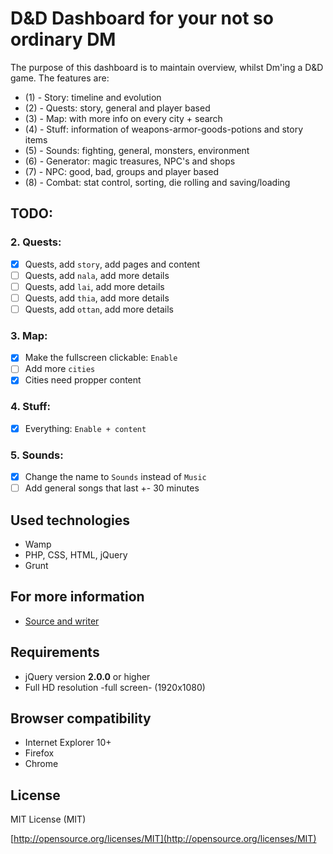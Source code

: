# D&D Dashboard for your not so ordinary DM
The purpose of this dashboard is to maintain overview, whilst Dm'ing a D&D game. The features are:
- (1) - Story: timeline and evolution
- (2) - Quests: story, general and player based
- (3) - Map: with more info on every city + search
- (4) - Stuff: information of weapons-armor-goods-potions and story items
- (5) - Sounds: fighting, general, monsters, environment
- (6) - Generator: magic treasures, NPC's and shops
- (7) - NPC: good, bad, groups and player based
- (8) - Combat: stat control, sorting, die rolling and saving/loading

## TODO:
### 2. Quests:
- [x] Quests, add `story`, add pages and content
- [ ] Quests, add `nala`, add more details
- [ ] Quests, add `lai`, add more details
- [ ] Quests, add `thia`, add more details
- [ ] Quests, add `ottan`, add more details

### 3. Map:
- [x] Make the fullscreen clickable: `Enable`
- [ ] Add more `cities`
- [x] Cities need propper content

### 4. Stuff:
- [x] Everything: `Enable + content`

### 5. Sounds:
- [x] Change the name to `Sounds` instead of `Music`
- [ ] Add general songs that last +- 30 minutes

## Used technologies
- Wamp
- PHP, CSS, HTML, jQuery
- Grunt

## For more information
- [Source and writer](http://kenvandamme.be/d&d/)

## Requirements
- jQuery version **2.0.0** or higher
- Full HD resolution -full screen- (1920x1080)

## Browser compatibility
- Internet Explorer 10+
- Firefox
- Chrome

## License
MIT License (MIT)

[http://opensource.org/licenses/MIT](http://opensource.org/licenses/MIT)
